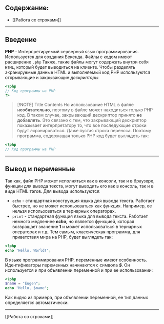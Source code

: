 ## Содержание:
* [[Работа со строками]]

---
## Введение
**PHP** - Интерпретируемый серверный язык программирования. Используется для создания Бекенда. Файлы с кодом имеют расширение `.php` Также, такие файлы могут содержать внутри себя `HTML`, который будет выводиться на клиенте. Чтобы разделять экранируемые данные HTML и выполняемый код PHP используются открывающие и закрывающие *дескрипторы*: 
```php
<?php 
// Код программы на PHP
?>
```

> [!NOTE] Title
> Contents
Но использование HTML в файле **необязательно**, поэтому в файле может находиться только PHP код. В таком случае, закрывающий дескриптор принято **не добавлять**. Это связано с тем, что закрывающий дескриптор показывает интерпретатору то, что все последующие строки будут экранироваться. Даже пустая строка переноса. Поэтому программа, содержащая только PHP код будет выглядеть так:
```php
<?php
// Код программы на PHP
```

---
## Вывод и переменные
Так как, файл PHP может исполняться как в консоли, так и в браузере, функции для вывода текста, могут выводить его как в консоль, так и в виде HTML тэгов. Для вывода используются:
* `echo` - стандартная конструкция языка для вывода текста. Работает быстрее, но не может использоваться как функция. Например, ее нельзя использоваться в тернарных операторах.
* `print` - стандартная функция языка для вывода текста. Работает немного медленнее ***echo***, но является функцией, которая возвращает значение **1** и может использоваться в тернарных операторах и т.д.
Тем самым, классическая программа, для приветствия мира на PHP, будет выглядеть так:
```php
<?php
echo 'Hello, World!';
```

В языке программирования PHP, переменные имеют особенность. Идентификаторы переменных начинаются с символа ***$***. Он используется и при объявлении переменной и при ее использовании:
```php
<?php
$name = "Eugen";
echo 'Hello, $name';
```
Как видно из примера, при объявлении переменной, ее тип данных определяется автоматически.

---
[[Работа со строками]]